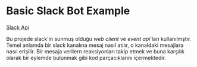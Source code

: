 # Basic Slack Bot Example

[Slack Api](https://a.slack-edge.com/3026cb/img/slack_api_logo_vogue.png)

Bu projede slack'in sunmuş olduğu *web client* ve *event api*'ları kullanılmştır. Temel anlamda bir slack kanalına mesaj nasıl atılır, o kanaldaki mesajlara nasıl erişilir. Bir mesaja verilern reaksiyonları takip etmek ve buna karşılık olarak bir eylemde bulunmak gibi kod parçacıklarını içermektedir.
